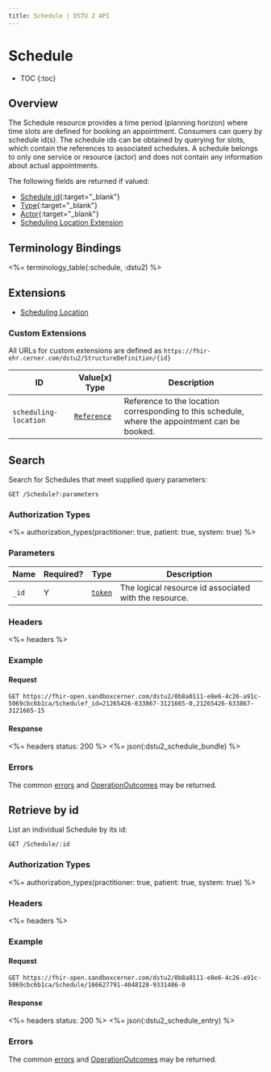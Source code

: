 ```yaml
---
title: Schedule | DSTU 2 API
---
```


# Schedule

* TOC
{:toc}

## Overview

The Schedule resource provides a time period (planning horizon) where time slots are defined for booking an appointment.
Consumers can query by schedule id(s). The schedule ids can be obtained by querying for slots, which contain the
references to associated schedules. A schedule belongs to only one service or resource (actor) and does not contain any
information about actual appointments.

The following fields are returned if valued:

* [Schedule id](http://hl7.org/fhir/dstu2/resource-definitions.html#Resource.id){:target="_blank"}
* [Type](http://hl7.org/fhir/DSTU2/schedule-definitions.html#Schedule.type){:target="_blank"}
* [Actor](http://hl7.org/fhir/DSTU2/schedule-definitions.html#Schedule.actor){:target="_blank"}
* [Scheduling Location Extension](#extensions)

## Terminology Bindings

<%= terminology_table(:schedule, :dstu2) %>

## Extensions

* [Scheduling Location]

### Custom Extensions

All URLs for custom extensions are defined as `https://fhir-ehr.cerner.com/dstu2/StructureDefinition/{id}`

ID                         | Value\[x] Type         | Description
---------------------------|------------------------|----------------------------------------------------------------------------------
`scheduling-location`      | [`Reference`]          | Reference to the location corresponding to this schedule, where the appointment can be booked.

## Search

Search for Schedules that meet supplied query parameters:

    GET /Schedule?:parameters

### Authorization Types

<%= authorization_types(practitioner: true, patient: true, system: true) %>

### Parameters

 Name         | Required?                             | Type          | Description
--------------|---------------------------------------|---------------|------------------------------------------------------------------------------------
`_id`         | Y                                     | [`token`]     | The logical resource id associated with the resource.

### Headers

 <%= headers %>

### Example

#### Request

    GET https://fhir-open.sandboxcerner.com/dstu2/0b8a0111-e8e6-4c26-a91c-5069cbc6b1ca/Schedule?_id=21265426-633867-3121665-0,21265426-633867-3121665-15

#### Response
<%= headers status: 200 %>
<%= json(:dstu2_schedule_bundle) %>

### Errors

The common [errors] and [OperationOutcomes] may be returned.

## Retrieve by id

List an individual Schedule by its id:

    GET /Schedule/:id

### Authorization Types

<%= authorization_types(practitioner: true, patient: true, system: true) %>

### Headers

<%= headers %>

### Example

#### Request

    GET https://fhir-open.sandboxcerner.com/dstu2/0b8a0111-e8e6-4c26-a91c-5069cbc6b1ca/Schedule/166627791-4048128-9331486-0

#### Response

<%= headers status: 200 %>
<%= json(:dstu2_schedule_entry) %>

### Errors

The common [errors] and [OperationOutcomes] may be returned.


[`reference`]: http://hl7.org/fhir/DSTU2/search.html#reference
[`token`]: http://hl7.org/fhir/DSTU2/search.html#token
[`date`]: http://hl7.org/fhir/DSTU2/search.html#date
[`number`]: http://hl7.org/fhir/DSTU2/search.html#number
[`string`]: http://hl7.org/fhir/DSTU2/datatypes.html#string
[`CodeableConcept`]: http://hl7.org/fhir/DSTU2/datatypes.html#codeableconcept
[errors]: ../../#client-errors
[OperationOutcomes]: ../../#operation-outcomes
[Scheduling Location]: #custom-extensions
